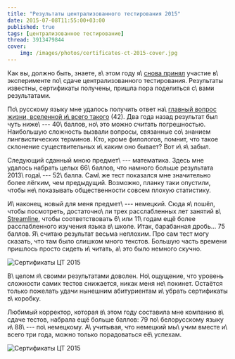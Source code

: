 ```yaml
---
title: "Результаты централизованного тестирования 2015"
date: 2015-07-08T11:55:00+03:00
published: true
tags: [централизованное тестирование]
thread: 3913479844
cover:
    img: /images/photos/certificates-ct-2015-cover.jpg
---
```


Как вы, должно быть, знаете, в\ этом году я\ [снова принял][old] участие в\ эксперименте по\ сдаче централизованного
тестирования. Результаты известны, сертификаты получены, пришла пора поделиться с\ вами результатами.

<!--more-->

По\ русскому языку мне удалось получить ответ на\ [главный вопрос жизни, вселенной и\ всего такого][42] (42). Два года
назад результат был чуть ниже\ --- 40\ баллов, но\ это можно считать погрешностью. Наибольшую сложность вызвали вопросы,
связанные со\ знанием лингвистических терминов. Кто, кроме филологов, помнит, что такое склонение существительных
и\ каким оно бывает? Вот и\ я\ забыл.

Следующий сданный мною предмет\ --- математика. Здесь мне удалось набрать целых 66\ баллов, что намного больше
результата 2013\ года\ --- 52\ балла. Сам\ же тест показался мне значительно более лёгким, чем предыдущий. Возможно,
планку таки опустили, чтобы не\ показывать общественности совсем плохую статистику.

И\ наконец, новый для меня предмет\ --- немецкий. Сюда я\ пошёл, чтобы посмотреть, достаточно\ ли трех расслабленных лет
занятий в\ [Streamline][streamline], чтобы соответствовать 6\ или 11\ годам ещё более расслабленного изучения языка
в\ школе. Итак, барабанная дробь... 75 баллов. Я\ считаю результат весьма неплохим. Про сам тест могу сказать, что там
было слишком много текстов. Большую часть времени пришлось просто сидеть и\ читать, а\ это было немного скучно.

![](/images/photos/certificates-ct-2015.jpg "Сертификаты ЦТ 2015")

В\ целом я\ своими результатами доволен. Но\ ощущение, что уровень сложности самих тестов снижается, никак меня
не\ покинет. Остаётся только пожелать удачи нынешним абитуриентам и\ убрать сертификаты в\ коробку.

Любимый корректор, которая в\ этом году составила мне компанию в\ сдаче тестов, набрала ещё больше баллов: 79
по\ белорусскому языку и\ 88\ --- по\ немецкому. А\ учитывая, что немецкий мы\ учим вместе и\ всего три года, можно
только порадоваться её\ успехам.

![](/images/photos/certificates-ct-2015-2.jpg "Сертификаты ЦТ 2015")

[42]: https://en.wikipedia.org/wiki/Phrases_from_The_Hitchhiker%27s_Guide_to_the_Galaxy#Answer_to_the_Ultimate_Question_of_Life.2C_the_Universe.2C_and_Everything_.2842.29
[old]: /post/testing-results/
[streamline]: http://www.str.by/
